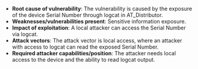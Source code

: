 - **Root cause of vulnerability**: The vulnerability is caused by the exposure of the device Serial Number through logcat in AT_Distributor.
- **Weaknesses/vulnerabilities present**: Sensitive information exposure.
- **Impact of exploitation**: A local attacker can access the Serial Number via logcat.
- **Attack vectors**: The attack vector is local access, where an attacker with access to logcat can read the exposed Serial Number.
- **Required attacker capabilities/position**: The attacker needs local access to the device and the ability to read logcat output.